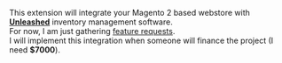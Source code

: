 This extension will integrate your Magento 2 based webstore with **[Unleashed](https://www.unleashedsoftware.com)** inventory management software.  
For now, I am just gathering [feature requests](https://github.com/mage2pro/unleashed/issues).  
I will implement this integration when someone will finance the project (I need **$7000**).
